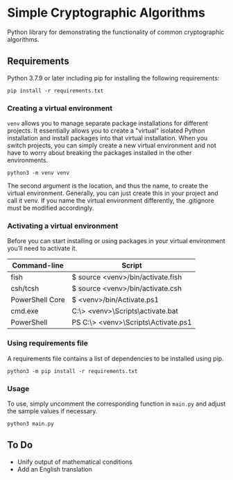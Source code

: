 # Simple Cryptographic Algorithms

Python library for demonstrating the functionality of common cryptographic algorithms.

## Requirements

Python 3.7.9 or later including pip for installing the following requirements:

```shell
pip install -r requirements.txt
```

### Creating a virtual environment

`venv` allows you to manage separate package installations for different projects. It essentially allows you to create
a "virtual" isolated Python installation and install packages into that virtual installation. When you switch projects,
you can simply create a new virtual environment and not have to worry about breaking the packages installed in the other
environments.

```shell
python3 -m venv venv
```

The second argument is the location, and thus the name, to create the virtual environment. Generally, you can just
create this in your project and call it venv. If you name the virtual environment differently, the .gitignore must be
modified accordingly.

### Activating a virtual environment

Before you can start installing or using packages in your virtual environment you’ll need to activate it.

| Command-line    | Script                                       |
|-----------------|----------------------------------------------|
| fish            | $ source &lt;venv&gt;/bin/activate.fish      |
| csh/tcsh        | $ source &lt;venv&gt;/bin/activate.csh       |
| PowerShell Core | $ &lt;venv&gt;/bin/Activate.ps1              |
| cmd.exe         | C:\\> &lt;venv&gt;\\Scripts\\activate.bat    |
| PowerShell      | PS C:\\> &lt;venv&gt;\\Scripts\\Activate.ps1 |

### Using requirements file

A requirements file contains a list of dependencies to be installed using pip.

```shell
python3 -m pip install -r requirements.txt
```

### Usage

To use, simply uncomment the corresponding function in `main.py` and adjust the sample values if necessary.

```shell
python3 main.py
```

## To Do

- Unify output of mathematical conditions
- Add an English translation
